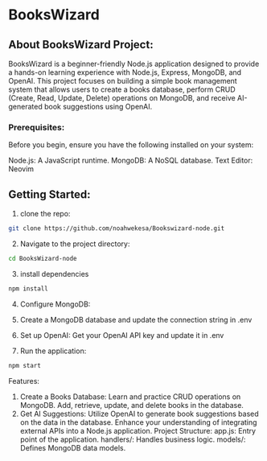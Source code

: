 # BooksWizard

## About BooksWizard Project:

BooksWizard is a beginner-friendly Node.js application designed to provide a hands-on learning experience with Node.js, Express, MongoDB, and OpenAI. This project focuses on building a simple book management system that allows users to create a books database, perform CRUD (Create, Read, Update, Delete) operations on MongoDB, and receive AI-generated book suggestions using OpenAI.

### Prerequisites:

Before you begin, ensure you have the following installed on your system:

Node.js: A JavaScript runtime.
MongoDB: A NoSQL database.
Text Editor: Neovim

## Getting Started:

1. clone the repo:

```bash
git clone https://github.com/noahwekesa/Bookswizard-node.git
```

2. Navigate to the project directory:

```bash
cd BooksWizard-node
```

3. install dependencies

```bash
npm install
```

4. Configure MongoDB:

5. Create a MongoDB database and update the connection string in
   .env
6. Set up OpenAI:
   Get your OpenAI API key and update it in .env
7. Run the application:

```bash
npm start
```

Features:

1. Create a Books Database:
   Learn and practice CRUD operations on MongoDB.
   Add, retrieve, update, and delete books in the database.
2. Get AI Suggestions:
   Utilize OpenAI to generate book suggestions based on the data in the database.
   Enhance your understanding of integrating external APIs into a Node.js application.
   Project Structure:
   app.js: Entry point of the application.
   handlers/: Handles business logic.
   models/: Defines MongoDB data models.
